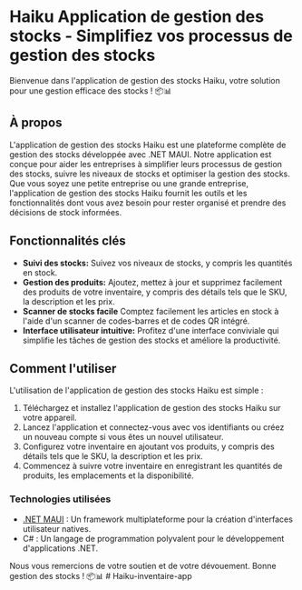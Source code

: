 # Haiku Application de gestion des stocks - Simplifiez vos processus de gestion des stocks

Bienvenue dans l'application de gestion des stocks Haiku, votre solution pour une gestion efficace des stocks ! 📦📊


## À propos

L'application de gestion des stocks Haiku est une plateforme complète de gestion des stocks développée avec .NET MAUI. Notre application est conçue pour aider les entreprises à simplifier leurs processus de gestion des stocks, suivre les niveaux de stocks et optimiser la gestion des stocks. Que vous soyez une petite entreprise ou une grande entreprise, l'application de gestion des stocks Haiku fournit les outils et les fonctionnalités dont vous avez besoin pour rester organisé et prendre des décisions de stock informées.

## Fonctionnalités clés

- **Suivi des stocks:** Suivez vos niveaux de stocks, y compris les quantités en stock.
- **Gestion des produits:** Ajoutez, mettez à jour et supprimez facilement des produits de votre inventaire, y compris des détails tels que le SKU, la description et les prix.
- **Scanner de stocks facile** Comptez facilement les articles en stock à l'aide d'un scanner de codes-barres et de codes QR intégré.
- **Interface utilisateur intuitive:** Profitez d'une interface conviviale qui simplifie les tâches de gestion des stocks et améliore la productivité.

## Comment l'utiliser

L'utilisation de l'application de gestion des stocks Haiku est simple :

1. Téléchargez et installez l'application de gestion des stocks Haiku sur votre appareil.
2. Lancez l'application et connectez-vous avec vos identifiants ou créez un nouveau compte si vous êtes un nouvel utilisateur.
3. Configurez votre inventaire en ajoutant vos produits, y compris des détails tels que le SKU, la description et les prix.
4. Commencez à suivre votre inventaire en enregistrant les quantités de produits, les emplacements et la disponibilité.

### Technologies utilisées

- [.NET MAUI](https://dotnet.maui.net/) : Un framework multiplateforme pour la création d'interfaces utilisateur natives.
- C# : Un langage de programmation polyvalent pour le développement d'applications .NET.

Nous vous remercions de votre soutien et de votre dévouement. Bonne gestion des stocks ! 📦📊
#   H a i k u - i n v e n t a i r e - a p p  
 